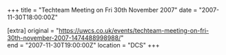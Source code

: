 +++
title = "Techteam Meeting on Fri 30th November 2007"
date = "2007-11-30T18:00:00Z"

[extra]
original = "https://uwcs.co.uk/events/techteam-meeting-on-fri-30th-november-2007-1474488998988/"    
end = "2007-11-30T19:00:00Z"
location = "DCS"
+++



